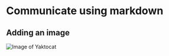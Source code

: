 # Communicate using markdown
## Adding an image
![Image of Yaktocat](https://octodex.github.com/images/yaktocat.png)

